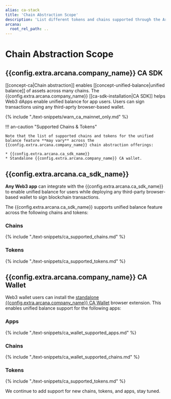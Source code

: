 ```yaml
---
alias: ca-stack
title: 'Chain Abstraction Scope'
description: 'List different tokens and chains supported through the Arcana Chain Abstraction feature.'
arcana:
  root_rel_path: ..
---
```


# Chain Abstraction Scope

## {{config.extra.arcana.company_name}} CA SDK

[[concept-ca|Chain abstraction]] enables [[concept-unified-balance|unified balance]] of assets across many chains. The {{config.extra.arcana.company_name}} [[ca-sdk-installation|CA SDK]] helps Web3 dApps enable unified balance for app users. Users can sign transactions using any third-aprty browser-based wallet.

{% include "./text-snippets/warn_ca_mainnet_only.md" %}

!!! an-caution "Supported Chains & Tokens"

    Note that the list of supported chains and tokens for the unified balance feature **may vary** across the {{config.extra.arcana.company_name}} chain abstraction offerings:
    
    * {{config.extra.arcana.ca_sdk_name}}
    * Standalone {{config.extra.arcana.company_name}} CA wallet.

## {{config.extra.arcana.ca_sdk_name}}

**Any Web3 app** can integrate with the {{config.extra.arcana.ca_sdk_name}} to enable unified balance for users while deploying any third-party browser-based wallet to sign blockchain transactions.

The {{config.extra.arcana.ca_sdk_name}} supports unified balance feature across the following chains and tokens:

### Chains

{% include "./text-snippets/ca_supported_chains.md" %}

### Tokens

{% include "./text-snippets/ca_supported_tokens.md" %}

## {{config.extra.arcana.company_name}} CA Wallet

Web3 wallet users can install the [standalone {{config.extra.arcana.company_name}} CA Wallet]({{config.extra.arcana.ca_wallet_download_url}}) browser extension. This enables unified balance support for the following apps:

### Apps

{% include "./text-snippets/ca_wallet_supported_apps.md" %}

### Chains
      
{% include "./text-snippets/ca_wallet_supported_chains.md" %}

### Tokens

{% include "./text-snippets/ca_supported_tokens.md" %}

We continue to add support for new chains, tokens, and apps, stay tuned.
